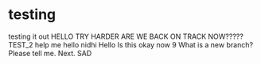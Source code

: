 # testing
testing it out
HELLO
TRY HARDER
ARE WE BACK ON TRACK NOW?????
TEST_2
help me
hello nidhi
Hello
Is this okay now
9
What is a new branch? Please tell me.
Next.
SAD